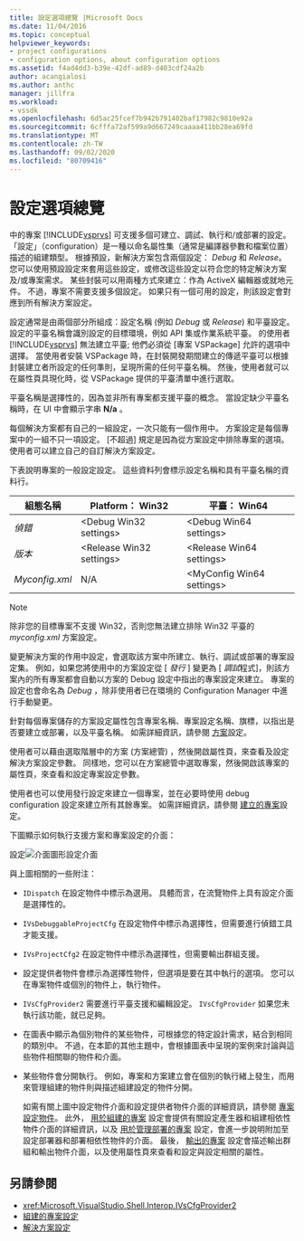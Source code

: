 ```yaml
---
title: 設定選項總覽 |Microsoft Docs
ms.date: 11/04/2016
ms.topic: conceptual
helpviewer_keywords:
- project configurations
- configuration options, about configuration options
ms.assetid: f4ad4dd3-b39e-42df-ad89-d403cdf24a2b
author: acangialosi
ms.author: anthc
manager: jillfra
ms.workload:
- vssdk
ms.openlocfilehash: 6d5ac25fcef7b942b791402baf17982c9810e92a
ms.sourcegitcommit: 6cfffa72af599a9d667249caaaa411bb28ea69fd
ms.translationtype: MT
ms.contentlocale: zh-TW
ms.lasthandoff: 09/02/2020
ms.locfileid: "80709416"
---
```

# <a name="configuration-options-overview"></a>設定選項總覽
中的專案 [!INCLUDE[vsprvs](../../code-quality/includes/vsprvs_md.md)] 可支援多個可建立、調試、執行和/或部署的設定。 「設定」（configuration）是一種以命名屬性集（通常是編譯器參數和檔案位置）描述的組建類型。 根據預設，新解決方案包含兩個設定： *Debug* 和 *Release*。 您可以使用預設設定來套用這些設定，或修改這些設定以符合您的特定解決方案及/或專案需求。 某些封裝可以用兩種方式來建立：作為 ActiveX 編輯器或就地元件。 不過，專案不需要支援多個設定。 如果只有一個可用的設定，則該設定會對應到所有解決方案設定。

 設定通常是由兩個部分所組成：設定名稱 (例如 *Debug* 或 *Release*) 和平臺設定。 設定的平臺名稱會識別設定的目標環境，例如 API 集或作業系統平臺。 的使用者 [!INCLUDE[vsprvs](../../code-quality/includes/vsprvs_md.md)] 無法建立平臺; 他們必須從 [專案 VSPackage] 允許的選項中選擇。 當使用者安裝 VSPackage 時，在封裝開發期間建立的傳遞平臺可以根據封裝建立者所設定的任何準則，呈現所需的任何平臺名稱。 然後，使用者就可以在屬性頁具現化時，從 VSPackage 提供的平臺清單中進行選取。

 平臺名稱是選擇性的，因為並非所有專案都支援平臺的概念。 當設定缺少平臺名稱時，在 UI 中會顯示字串 **N/a** 。

 每個解決方案都有自己的一組設定，一次只能有一個作用中。 方案設定是每個專案中的一組不只一項設定。 [不超過] 規定是因為從方案設定中排除專案的選項。 使用者可以建立自己的自訂解決方案設定。

 下表說明專案的一般設定設定。 這些資料列會標示設定名稱和具有平臺名稱的資料行。

|組態名稱|Platform： Win32|平臺： Win64|
|------------------------|----------------------|----------------------|
|*偵錯*|\<Debug Win32 settings>|\<Debug Win64 settings>|
|*版本*|\<Release Win32 settings>|\<Release Win64 settings>|
|*Myconfig.xml*|N/A|\<MyConfig Win64 settings>|

> [!NOTE]
> 除非您的目標專案不支援 Win32，否則您無法建立排除 Win32 平臺的 *myconfig.xml* 方案設定。

 變更解決方案的作用中設定，會選取該方案中所建立、執行、調試或部署的專案設定集。 例如，如果您將使用中的方案設定從 [ *發行* ] 變更為 [ *調試*程式]，則該方案內的所有專案都會自動以方案的 Debug 設定中指出的專案設定來建立。 專案的設定也會命名為 *Debug* ，除非使用者已在環境的 Configuration Manager 中進行手動變更。

 針對每個專案儲存的方案設定屬性包含專案名稱、專案設定名稱、旗標，以指出是否要建立或部署，以及平臺名稱。 如需詳細資訊，請參閱 [方案](../../extensibility/internals/solution-configuration.md)設定。

 使用者可以藉由選取階層中的方案 (方案總管) ，然後開啟屬性頁，來查看及設定解決方案設定參數。 同樣地，您可以在方案總管中選取專案，然後開啟該專案的屬性頁，來查看和設定專案設定參數。

 使用者也可以使用發行設定來建立一個專案，並在必要時使用 debug configuration 設定來建立所有其餘專案。 如需詳細資訊，請參閱 [建立的專案](../../extensibility/internals/project-configuration-for-building.md)設定。

 下圖顯示如何執行支援方案和專案設定的介面：

 設定![介面圖形](../../extensibility/internals/media/vsconfiginterfaces.gif "vsConfigInterfaces")設定介面

 與上圖相關的一些附注：

- `IDispatch` 在設定物件中標示為選用。 具體而言，在流覽物件上具有設定介面是選擇性的。

- `IVsDebuggableProjectCfg` 在設定物件中標示為選擇性，但需要進行偵錯工具才能支援。

- `IVsProjectCfg2` 在設定物件中標示為選擇性，但需要輸出群組支援。

- 設定提供者物件會標示為選擇性物件，但選項是要在其中執行的選項。 您可以在專案物件或個別的物件上，執行物件。

- `IVsCfgProvider2` 需要進行平臺支援和編輯設定。 `IVsCfgProvider` 如果您未執行該功能，就已足夠。

- 在圖表中顯示為個別物件的某些物件，可根據您的特定設計需求，結合到相同的類別中。 不過，在本節的其他主題中，會根據圖表中呈現的案例來討論與這些物件相關聯的物件和介面。

- 某些物件會分開執行。 例如，專案和方案建立會在個別的執行緒上發生，而用來管理組建的物件則與描述組建設定的物件分開。

  如需有關上圖中設定物件介面和設定提供者物件介面的詳細資訊，請參閱 [專案設定物件](../../extensibility/internals/project-configuration-object.md)。 此外， [用於組建的專案](../../extensibility/internals/project-configuration-for-building.md) 設定會提供有關設定產生器和組建相依性物件介面的詳細資訊，以及 [用於管理部署的專案](../../extensibility/internals/project-configuration-for-managing-deployment.md) 設定，會進一步說明附加至設定部署器和部署相依性物件的介面。 最後， [輸出的專案](../../extensibility/internals/project-configuration-for-output.md) 設定會描述輸出群組和輸出物件介面，以及使用屬性頁來查看和設定與設定相關的屬性。

## <a name="see-also"></a>另請參閱
- <xref:Microsoft.VisualStudio.Shell.Interop.IVsCfgProvider2>
- [組建的專案設定](../../extensibility/internals/project-configuration-for-building.md)
- [解決方案設定](../../extensibility/internals/solution-configuration.md)
